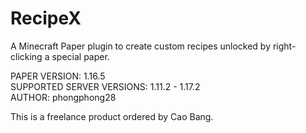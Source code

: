 # RecipeX

A Minecraft Paper plugin to create custom recipes unlocked by right-clicking a special paper.

PAPER VERSION: 1.16.5</br>
SUPPORTED SERVER VERSIONS: 1.11.2 - 1.17.2</br>
AUTHOR: phongphong28</br>

This is a freelance product ordered by Cao Bang.
